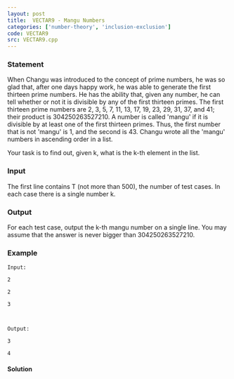 ```yaml
---
layout: post
title:  VECTAR9 - Mangu Numbers
categories: ['number-theory', 'inclusion-exclusion']
code: VECTAR9
src: VECTAR9.cpp
---
```


### **Statement**

When Changu was introduced to the concept of prime numbers, he was so glad
that, after one days happy work, he was able to generate the first thirteen
prime numbers. He has the ability that, given any number, he can tell whether
or not it is divisible by any of the first thirteen primes. The first thirteen
prime numbers are 2, 3, 5, 7, 11, 13, 17, 19, 23, 29, 31, 37, and 41; their
product is 304250263527210. A number is called 'mangu' if it is divisible by
at least one of the first thirteen primes. Thus, the first number that is not
'mangu' is 1, and the second is 43. Changu wrote all the 'mangu' numbers in
ascending order in a list.

Your task is to find out, given k, what is the k-th element in the list.

### Input

The first line contains T (not more than 500), the number of test cases. In
each case there is a single number k.

### Output

For each test case, output the k-th mangu number on a single line. You may
assume that the answer is never bigger than 304250263527210.

### Example

    
    
    Input:
    2
    2
    3
    
    Output:
    3
    4



#### **Solution**



